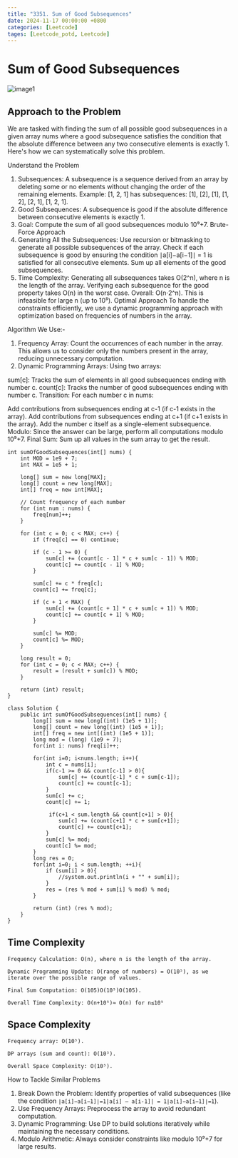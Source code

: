 ```yaml
---
title: "3351. Sum of Good Subsequences"
date: 2024-11-17 00:00:00 +0800
categories: [Leetcode]
tages: [Leetcode_potd, Leetcode]
---
```


# Sum of Good Subsequences
![image1](https://miro.medium.com/v2/resize:fit:720/format:webp/1*N0YN64RifWvDOPuG3VXf7A.png)

## Approach to the Problem
We are tasked with finding the sum of all possible good subsequences in a given array nums where a good subsequence satisfies the condition that the absolute difference between any two consecutive elements is exactly 1. Here's how we can systematically solve this problem.

Understand the Problem
1. Subsequences:
A subsequence is a sequence derived from an array by deleting some or no elements without changing the order of the remaining elements.
Example: [1, 2, 1] has subsequences: [1], [2], [1], [1, 2], [2, 1], [1, 2, 1].
2. Good Subsequences:
A subsequence is good if the absolute difference between consecutive elements is exactly 1.
3. Goal:
Compute the sum of all good subsequences modulo 10⁹+7.
Brute-Force Approach
1. Generating All the Subsequences:
Use recursion or bitmasking to generate all possible subsequences of the array.
Check if each subsequence is good by ensuring the condition ∣a[i]−a[i−1]∣ = 1 is satisfied for all consecutive elements.
Sum up all elements of the good subsequences.
2. Time Complexity:
Generating all subsequences takes O(2^n), where n is the length of the array.
Verifying each subsequence for the good property takes O(n) in the worst case.
Overall: O(n⋅2^n). This is infeasible for large n (up to 10⁵).
Optimal Approach
To handle the constraints efficiently, we use a dynamic programming approach with optimization based on frequencies of numbers in the array.

Algorithm We Use:-
1. Frequency Array:
Count the occurrences of each number in the array. This allows us to consider only the numbers present in the array, reducing unnecessary computation.
2. Dynamic Programming Arrays:
Using two arrays:

sum[c]: Tracks the sum of elements in all good subsequences ending with number c.
count[c]: Tracks the number of good subsequences ending with number c.
Transition:
For each number c in nums:

Add contributions from subsequences ending at c-1 (if c-1 exists in the array).
Add contributions from subsequences ending at c+1 (if c+1 exists in the array).
Add the number c itself as a single-element subsequence.
Modulo:
Since the answer can be large, perform all computations modulo 10⁹+7.
Final Sum:
Sum up all values in the sum array to get the result.

```
int sumOfGoodSubsequences(int[] nums) {
    int MOD = 1e9 + 7;
    int MAX = 1e5 + 1;

    long[] sum = new long[MAX];
    long[] count = new long[MAX];
    int[] freq = new int[MAX];

    // Count frequency of each number
    for (int num : nums) {
        freq[num]++;
    }

    for (int c = 0; c < MAX; c++) {
        if (freq[c] == 0) continue;

        if (c - 1 >= 0) {
            sum[c] += (count[c - 1] * c + sum[c - 1]) % MOD;
            count[c] += count[c - 1] % MOD;
        }

        sum[c] += c * freq[c];
        count[c] += freq[c];

        if (c + 1 < MAX) {
            sum[c] += (count[c + 1] * c + sum[c + 1]) % MOD;
            count[c] += count[c + 1] % MOD;
        }

        sum[c] %= MOD;
        count[c] %= MOD;
    }

    long result = 0;
    for (int c = 0; c < MAX; c++) {
        result = (result + sum[c]) % MOD;
    }

    return (int) result;
}
```

```
class Solution {
    public int sumOfGoodSubsequences(int[] nums) {
        long[] sum = new long[(int) (1e5 + 1)];
        long[] count = new long[(int) (1e5 + 1)];        
        int[] freq = new int[(int) (1e5 + 1)];
        long mod = (long) (1e9 + 7);
        for(int i: nums) freq[i]++;

        for(int i=0; i<nums.length; i++){
            int c = nums[i];
            if(c-1 >= 0 && count[c-1] > 0){
                sum[c] += (count[c-1] * c + sum[c-1]);
                count[c] += count[c-1];
            }
            sum[c] += c;
            count[c] += 1;

             if(c+1 < sum.length && count[c+1] > 0){
                sum[c] += (count[c+1] * c + sum[c+1]);
                count[c] += count[c+1];
            }
            sum[c] %= mod;
            count[c] %= mod;
        }
        long res = 0;
        for(int i=0; i < sum.length; ++i){
            if (sum[i] > 0){
                //system.out.println(i + "" + sum[i]);
            }
            res = (res % mod + sum[i] % mod) % mod;
        }

        return (int) (res % mod);
    } 
}
```

## Time Complexity

`Frequency Calculation: O(n), where n is the length of the array.`

`Dynamic Programming Update: O(range of numbers) = O(10⁵), as we iterate over the possible range of values.`

`Final Sum Computation: O(105)O(10⁵)O(105).`

`Overall Time Complexity: O(n+10⁵)≈ O(n) for n≤10⁵`

## Space Complexity
`Frequency array: O(10⁵).`

`DP arrays (sum and count): O(10⁵).`

`Overall Space Complexity: O(10⁵).`

How to Tackle Similar Problems

1. Break Down the Problem:
Identify properties of valid subsequences (like the condition `∣a[i]−a[i−1]∣=1|a[i] — a[i-1]| = 1∣a[i]−a[i−1]∣=1`).
2. Use Frequency Arrays:
Preprocess the array to avoid redundant computation.
3. Dynamic Programming:
Use DP to build solutions iteratively while maintaining the necessary conditions.
4. Modulo Arithmetic:
Always consider constraints like modulo 10⁹+7 for large results.